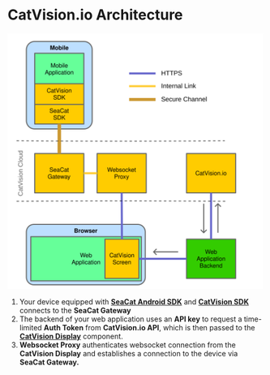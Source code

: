 # CatVision.io Architecture

<div style="text-align: center">
	<a href="assets/Catvision.svg"><img src="assets/Catvision.svg"/></a>
</div>

1. Your device equipped with [**SeaCat Android SDK**](https://s3.amazonaws.com/resources.seacat.mobi/releases/SeaCatClient_Android_v1611-rc-2-release.aar) and  [**CatVision SDK**](https://s3.amazonaws.com/resources.seacat.mobi/releases/tlra-v1611-rc-2-release.aar) connects to the **SeaCat Gateway**
2. The backend of your web application uses an **API key** to request a time-limited **Auth Token** from **CatVision.io API**, which is then passed to the [**CatVision Display**](https://github.com/TeskaLabs/CatVision-Display) component.
3. **Websocket Proxy** authenticates websocket connection from the **CatVision Display** and establishes a connection to the device via **SeaCat Gateway.**
